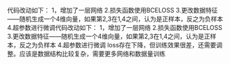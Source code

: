 代码改动如下：
1，增加了一层网络
2.损失函数使用BCELOSS
3.更改数据特征——随机生成一个4维向量，如果第2,3在1,4之间，认为是正样本，反之为负样本
4.超参数进行微调代码改动如下：
1，增加了一层网络
2.损失函数使用BCELOSS
3.更改数据特征——随机生成一个4维向量，如果第2,3在1,4之间，认为是正样本，反之为负样本
4.超参数进行微调
loss存在下降，但训练效果很差，还需要调整。应该是数据结构比较复杂，需要更多网络和数据量训练
